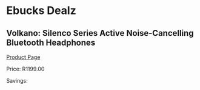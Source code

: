 
# Ebucks Dealz
## Volkano: Silenco Series Active Noise-Cancelling Bluetooth Headphones
[Product Page](https://www.ebucks.com/web/shop/productSelected.do?prodId=696573681&catId=1157555360)

Price: R1199.00

Savings: 


	